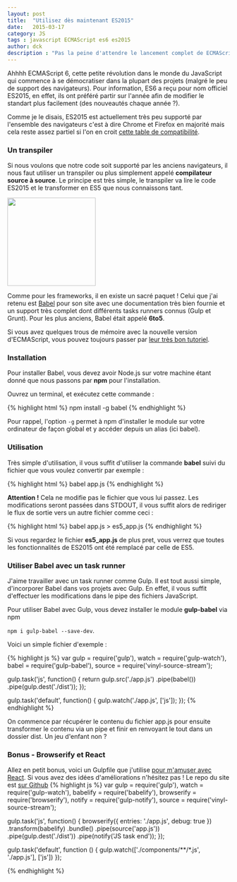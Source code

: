 ```yaml
---
layout: post
title:  "Utilisez dès maintenant ES2015"
date:   2015-03-17
category: JS
tags : javascript ECMAScript es6 es2015
author: dck
description : "Pas la peine d'attendre le lancement complet de ECMAScript 2015 pour l'utiliser dans vos projets, j'ai la solution qu'il vous faut !"
---
```


Ahhhh ECMAScript 6, cette petite révolution dans le monde du JavaScript qui commence à se démocratiser dans la plupart des projets (malgré le peu de support des navigateurs). Pour information, ES6 a reçu pour nom officiel ES2015, en effet, ils ont préféré partir sur l'année afin de modifier le standart plus facilement (des nouveautés chaque année ?).

Comme je le disais, ES2015 est actuellement très peu supporté par l'ensemble des navigateurs c'est à dire Chrome et Firefox en majorité mais cela reste assez partiel si l'on en croit <a href="https://kangax.github.io/compat-table/es6/">cette table de compatibilité</a>.

### Un transpiler
Si nous voulons que notre code soit supporté par les anciens navigateurs, il nous faut utiliser un transpiler ou plus simplement appelé __compilateur source à source__. Le principe est très simple, le transpiler va lire le code ES2015 et le transformer en ES5 que nous connaissons tant.

<img src="https://babeljs.io/images/logo.svg" height="200" class="block" />

Comme pour les frameworks, il en existe un sacré paquet ! Celui que j'ai retenu est <a href="https://babeljs.io/">Babel</a> pour son site avec une documentation très bien fournie et un support très complet dont différents tasks runners connus (Gulp et Grunt). Pour les plus anciens, Babel était appelé __6to5__.

Si vous avez quelques trous de mémoire avec la nouvelle version d'ECMAScript, vous pouvez toujours passer par <a href="https://babeljs.io/docs/learn-es6/">leur très bon tutoriel</a>.

### Installation

Pour installer Babel, vous devez avoir Node.js sur votre machine étant donné que nous passons par __npm__ pour l'installation.

Ouvrez un terminal, et exécutez cette commande :

{% highlight html %}
  npm install -g babel
{% endhighlight %} 

Pour rappel, l'option `-g` permet à npm d'installer le module sur votre ordinateur de façon global et y accéder depuis un alias (ici babel).

### Utilisation

Très simple d'utilisation, il vous suffit d'utiliser la commande __babel__ suivi du fichier que vous voulez convertir par exemple :

{% highlight html %}
  babel app.js
{% endhighlight %} 

<div class="bs-callout bs-callout-info">
  <strong>Attention !</strong> Cela ne modifie pas le fichier que vous lui passez. Les modifications seront passées dans STDOUT, il vous suffit alors de rediriger le flux de sortie vers un autre fichier comme ceci :
</div>

{% highlight html %}
  babel app.js > es5_app.js
{% endhighlight %} 

Si vous regardez le fichier __es5_app.js__ de plus pret, vous verrez que toutes les fonctionnalités de ES2015 ont été remplacé par celle de ES5.

### Utiliser Babel avec un task runner

J'aime travailler avec un task runner comme Gulp. Il est tout aussi simple, d'incorporer Babel dans vos projets avec Gulp.
En effet, il vous suffit d'effectuer les modifications dans le pipe des fichiers JavaScript. 

Pour utiliser Babel avec Gulp, vous devez installer le module __gulp-babel__ via npm 

`npm i gulp-babel --save-dev`.

Voici un simple fichier d'exemple :

{% highlight js %}
var gulp = require('gulp'),
watch    = require('gulp-watch'),
babel    = require('gulp-babel'),
source   = require('vinyl-source-stream');

gulp.task('js', function() {
  return gulp.src('./app.js')
    .pipe(babel())
    .pipe(gulp.dest('./dist'));
});

gulp.task('default', function() {
  gulp.watch('./app.js', ['js']);
});
{% endhighlight %}

On commence par récupérer le contenu du fichier app.js pour ensuite transformer le contenu via un pipe et finir en renvoyant le tout dans un dossier dist. Un jeu d'enfant non ?

### Bonus - Browserify et React

Allez en petit bonus, voici un Gulpfile que j'utilise <a href="react.thomasdeconinck.fr">pour m'amuser avec React</a>. Si vous avez des idées d'améliorations n'hésitez pas ! Le repo du site est <a href="https://github.com/DCKT/Test-React">sur Github</a>
{% highlight js %}
var gulp   = require('gulp'),
watch      = require('gulp-watch'),
babelify   = require('babelify'),
browserify = require('browserify'),
notify     = require('gulp-notify'),
source     = require('vinyl-source-stream');


gulp.task('js', function() {
  browserify({
    entries: './app.js',
    debug: true
  })
  .transform(babelify)
  .bundle()
  .pipe(source('app.js'))
  .pipe(gulp.dest('./dist'))
  .pipe(notify('JS task end'));
});

gulp.task('default', function () {
  gulp.watch(['./components/**/*.js', './app.js'], ['js'])
});

{% endhighlight %}